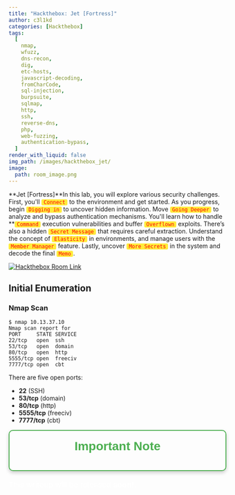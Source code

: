 ```yaml
---
title: "Hackthebox: Jet [Fortress]"
author: c3l1kd
categories: [Hackthebox]
tags:
  [
    nmap,
    wfuzz,
    dns-recon,
    dig,
    etc-hosts,
    javascript-decoding,
    fromCharCode,
    sql-injection,
    burpsuite,
    sqlmap,
    http,
    ssh,
    reverse-dns,
    php,
    web-fuzzing,
    authentication-bypass,
  ]
render_with_liquid: false
img_path: /images/hackthebox_jet/
image:
  path: room_image.png
---
```


**Jet [Fortress]**In this lab, you will explore various security challenges. First, you'll <code class="highlight">Connect</code> to the environment and get started. As you progress, begin <code class="highlight">Digging in</code> to uncover hidden information. Move <code class="highlight">Going Deeper</code> to analyze and bypass authentication mechanisms. You'll learn how to handle **<code class="highlight">Command</code> execution vulnerabilities and buffer <code class="highlight">Overflown</code> exploits. There’s also a hidden <code class="highlight">Secret Message</code> that requires careful extraction. Understand the concept of <code class="highlight">Elasticity</code> in environments, and manage users with the <code class="highlight">Member Manager</code> feature. Lastly, uncover <code class="highlight">More Secrets</code> in the system and decode the final <code class="highlight">Memo</code>.

<style>
    .highlight {
 background-color: #ffeb3b;
      padding: 0 5px;
      color: red;
      border-radius: 3px;
}
</style>

[![Hackthebox Room Link](room_banner.png)](https://app.hackthebox.com/fortresses/1)
## Initial Enumeration

### Nmap Scan

```console
$ nmap 10.13.37.10
Nmap scan report for 
PORT     STATE SERVICE  
22/tcp   open  ssh
53/tcp   open  domain
80/tcp   open  http
5555/tcp open  freeciv
7777/tcp open  cbt
```

There are five open ports:

- **22** (SSH)
- **53/tcp**  (domain)
- **80/tcp**  (http)
- **5555/tcp**   (freeciv)
- **7777/tcp**   (cbt)




<html lang="en">
<head>
  <meta charset="UTF-8">
  <meta name="viewport" content="width=device-width, initial-scale=1.0">

  <style>
    .note-container {
      border: 2px solid #4CAF50;
      font-family: Arial, sans-serif;
      display: flex;
      justify-content: center;
      align-items: center;
      border-radius: 10px;
      padding: 20px;
      box-shadow: 0 4px 8px rgba(0, 0, 0, 0.2);
      max-width: 600px;
      text-align: center;
      
    }
    .note-container h1 {
      margin-top: 0;
      color: #4CAF50;
    }
    .note-containers p {
      font-size: 1.1rem;
      line-height: 1.6;
      color: white;
    }
  </style>
</head>
<body>
  <div class="note-container">
    <h1>Important Note</h1>
    
  </div>
  <div class="note-containers">
  <p  >
      This writeup will be released <strong>soon!</strong>.
    </p>
  </div>
</body>
</html>